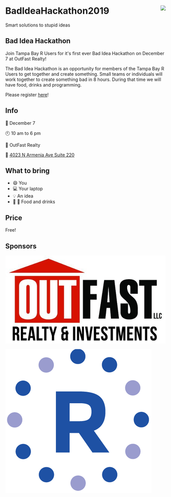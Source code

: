# BadIdeaHackathon2019  <img src="https://github.com/jhcreed/BadIdeaHackathon2019/raw/master/logos/boom.png" align="right" height="139" />
Smart solutions to stupid ideas 

## Bad Idea Hackathon

Join Tampa Bay R Users for it's first ever Bad Idea Hackathon on December 7 at OutFast Realty! 

The Bad Idea Hackathon is an opportunity for members of the Tampa Bay R Users to get together and create something. Small teams or individuals will work together to create something bad in 8 hours. During that time we will have food, drinks and programming.

Please register [here](https://docs.google.com/forms/d/e/1FAIpQLSfUWhgdsU1vQHURq6RSzvIKqA2qEdcOL-zvnxZ2nRY90Xw2dw/viewform)!

## Info

:calendar: December 7

:clock10: 10 am to 6 pm

:office: OutFast Realty

:round_pushpin: [4023 N Armenia Ave Suite 220](https://www.google.com/maps/place/Out+Fast+Realty+%26+Investments/@27.9755655,-82.486562,17z/data=!3m1!4b1!4m5!3m4!1s0x88c2c38d167caf6b:0x8a69e2b5d9ccb257!8m2!3d27.9755655!4d-82.4843733) 

## What to bring 

- :smile: You
- :computer: Your laptop
- :bulb: An idea
- :pizza: :beer: Food and drinks

## Price 

Free! 

## Sponsors 

![Alt Text](logos/outfast.jpg)

![Alt Text](logos/RConsortium_Icon.png)

